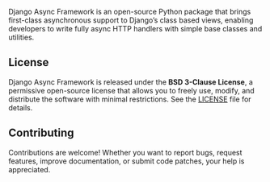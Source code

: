 Django Async Framework is an open-source Python package that brings first-class asynchronous support to Django’s class based views, enabling developers to write fully async HTTP handlers with simple base classes and utilities.

## License

Django Async Framework is released under the **BSD 3-Clause License**, a permissive open-source license that allows you to freely use, modify, and distribute the software with minimal restrictions. See the [LICENSE](https://opensource.org/licenses/BSD-3-Clause) file for details.

## Contributing

Contributions are welcome! Whether you want to report bugs, request features, improve documentation, or submit code patches, your help is appreciated.